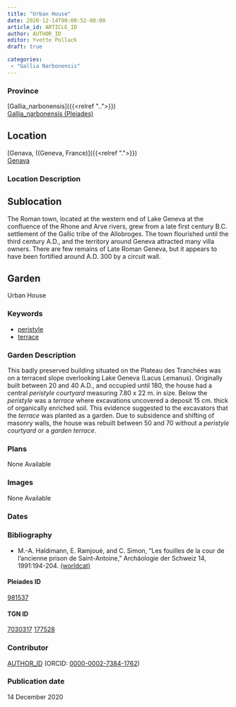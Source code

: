 ```yaml
---
title: "Urban House"
date: 2020-12-14T00:08:52-00:00
article_id: ARTICLE_ID
author: AUTHOR_ID
editor: Yvette Pollack
draft: true

categories:
 - "Gallia Narbonensis"
---
```


### Province

[Gallia_narbonensis]({{<relref "..">}}) \
[Gallia_narbonensis (Pleiades)](https://pleiades.stoa.org/places/981537)

<!-- ### Province Description -->



## Location

[Genava, ((Geneva, France)]({{<relref ".">}}) \
[Genava](https://pleiades.stoa.org/places/177528)

### Location Description

<!--### Location Description-->

<!-- LEAVE THIS BLANK FOR NOW -->

## Sublocation

The Roman town, located at the western end of Lake Geneva at the confluence of the Rhone and Arve rivers, grew from a late first century B.C. settlement of the Gallic tribe of the Allobroges. The town flourished until the third century  A.D., and the territory around Geneva attracted many villa owners. There are few remains of Late Roman Geneva, but it appears to have been fortified around A.D. 300 by a circuit wall.

## Garden

Urban House

<!-- ### Keywords -->
### Keywords
- [peristyle](http://vocab.getty.edu/page/aat/300080971)
- [terrace](http://vocab.getty.edu/page/aat/300404778)

### Garden Description

This badly preserved building situated on the Plateau des Tranchées was on a terraced slope overlooking Lake Geneva (Lacus Lemanus). Originally built between 20 and 40 A.D., and occupied until 180, the house had a central *peristyle courtyard* measuring 7.80 x 22 m. in size.
Below the *peristyle* was a *terrace* where excavations uncovered a deposit 15 cm. thick of organically enriched soil. This evidence suggested to the excavators that the *terrace* was planted as a garden. Due to subsidence and shifting of masonry walls, the house was rebuilt between 50 and 70 without a *peristyle courtyard* or a *garden terrace*.

<!-- text is from draft file -->

### Plans

None Available



### Images

None Available

### Dates


### Bibliography

- M.-A. Haldimann, E. Ramjoué, and C. Simon, “Les fouilles de la cour de l’ancienne prison de Saint-Antoine,” Archäologie der Schweiz 14, 1991:194-204. [(worldcat)](http://www.worldcat.org/oclc/891753412)

#### Pleiades ID

[981537](https://pleiades.stoa.org/places/981537)

#### TGN ID

[7030317](http://vocab.getty.edu/page/tgn/7030317)
[177528](https://pleiades.stoa.org/places/177528)

### Contributor

[AUTHOR_ID](link) (ORCID: [0000-0002-7384-1762](https://orcid.org/0000-0002-7384-1762))

### Publication date

14 December 2020

<!--### Related articles-->

<!-- Links to other related articles. Leave blank for now -->
